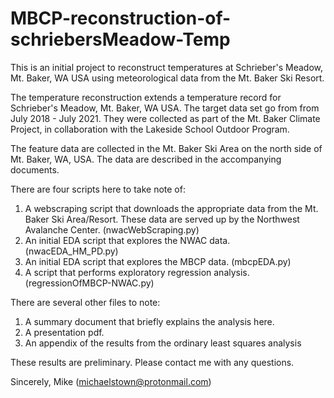 # MBCP-reconstruction-of-schriebersMeadow-Temp
This is an initial project to reconstruct temperatures at Schrieber's Meadow, Mt. Baker, WA USA using meteorological data from the Mt. Baker Ski Resort.

The temperature reconstruction extends a temperature record for Schrieber's Meadow, Mt. Baker, WA USA. The target data set go from from July 2018 - July 2021. They were collected as part of the Mt. Baker Climate Project, in collaboration with the Lakeside School Outdoor Program. 

The feature data are collected in the Mt. Baker Ski Area on the north side of Mt. Baker, WA, USA. The data are described in the accompanying documents.

There are four scripts here to take note of:
1. A webscraping script that downloads the appropriate data from the Mt. Baker Ski Area/Resort. These data are served up by the Northwest Avalanche Center. (nwacWebScraping.py)
2. An initial EDA script that explores the NWAC data. (nwacEDA_HM_PD.py)
3. An initial EDA script that explores the MBCP data. (mbcpEDA.py)
4. A script that performs exploratory regression analysis. (regressionOfMBCP-NWAC.py)

There are several other files to note:
1. A summary document that briefly explains the analysis here. 
2. A presentation pdf.
3. An appendix of the results from the ordinary least squares analysis

These results are preliminary. Please contact me with any questions.

Sincerely,
Mike (michaelstown@protonmail.com)
